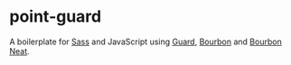 point-guard
===========

A boilerplate for [Sass](http://sass-lang.com/) and JavaScript using [Guard](https://github.com/guard/guard), [Bourbon](http://bourbon.io) and [Bourbon Neat](http://neat.bourbon.io).